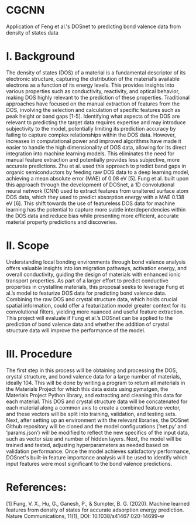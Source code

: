 # CGCNN
Application of Feng et al.'s DOSnet to predicting bond valence data from density of states data

# I. Background 
The density of states (DOS) of a material is a fundamental descriptor of its electronic structure, 
capturing the distribution of the material’s available electrons as a function of its energy levels. This 
provides insights into various properties such as conductivity, reactivity, and optical behavior, making 
DOS highly relevant to the prediction of these properties. Traditional approaches have focused on the 
manual extraction of features from the DOS, involving the selection and calculation of specific features 
such as peak height or band gaps [1-5]. Identifying what aspects of the DOS are relevant to predicting the 
target data requires expertise and may introduce subjectivity to the model, potentially limiting its 
prediction accuracy by failing to capture complex relationships within the DOS data. However, increases 
in computational power and improved algorithms have made it easier to handle the high dimensionality of 
DOS data, allowing for its direct integration into machine learning models. This eliminates the need for 
manual feature extraction and potentially provides less subjective, more accurate predictions. Zhu et al. 
used this approach to predict band gaps in organic semiconductors by feeding raw DOS data to a deep 
learning model, achieving a mean absolute error (MAE) of 0.08 eV [5]. Fung et al. built upon this 
approach through the development of DOSnet, a 1D convolutional neural network (CNN) used to extract 
features from unaltered surface atom DOS data, which they used to predict absorption energy with a 
MAE 0.138 eV [6]. This shift towards the use of featureless DOS data for machine learning has the 
potential to capture more subtle interdependencies within the DOS data and reduce bias while presenting 
more efficient, accurate material property predictions and discoveries.  
# II. Scope  
Understanding local bonding environments through bond valence analysis offers valuable insights 
into ion migration pathways, activation energy, and overall conductivity, guiding the design of materials 
with enhanced ionic transport properties. As part of a larger effort to predict conductive properties in 
crystalline materials, this proposal seeks to leverage Fung et al.’s model to featurize DOS data for 
predicting bond valence data. Combining the raw DOS and crystal structure data, which holds crucial 
spatial information, could offer a featurization model greater context for its convolutional filters, yielding 
more nuanced and useful feature extraction. This project will evaluate if Fung et al.’s DOSnet can be 
applied to the prediction of bond valence data and whether the addition of crystal structure data will 
improve the performance of the model.  
# III. Procedure 
The first step in this process will be obtaining and processing the DOS, crystal structure, and bond 
valence data for a large number of materials, ideally 104. This will be done by writing a program to return 
all materials in the Materials Project for which this data exists using pymatgen, the Materials Project 
Python library, and extracting and cleaning this data for each material. This DOS and crystal structure 
data will be concatenated for each material along a common axis to create a combined feature vector, and 
these vectors will be split into training, validation, and testing sets. Next, after setting up an environment 
with the relevant libraries, the DOSnet Github repository will be cloned and the model configurations 
(‘net.py’ and ‘params.json’) will be modified to reflect the new specifics of the input data, such as vector 
size and number of hidden layers. Next, the model will be trained and tested, adjusting hyperparameters 
as needed based on validation performance. Once the model achieves satisfactory performance, DOSnet's 
built-in feature importance analysis will be used to identify which input features were most significant to 
the bond valence predictions. 
# References: 
[1] Fung, V. X., Hu, G., Ganesh, P., & Sumpter, B. G. (2020). Machine learned features from density of 
states for accurate adsorption energy prediction. Nature Communications, 11(1), DOI: 10.1038/s41467
020-14699-w
